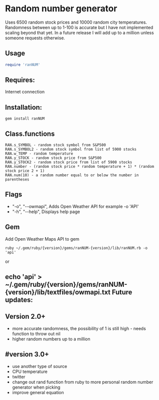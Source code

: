Random number generator 
=============

Uses 6500 random stock prices and 10000 random city temperatures. 
Randomness between up to 1-100 is accurate but I have not implemented scaling beyond that yet. In a future release I will add up to a million unless someone requests otherwise.

Usage
-----

```ruby
require 'ranNUM'
```

Requires:
-----
Internet connection

Installation: 
-----
```
gem install ranNUM
```
Class.functions
-----

```
RAN.s_SYMBOL - random stock symbol from S&P500
RAN.s_SYMBOL2 - random stock symbol from list of 5900 stocks
RAN.w_TEMP - random temperature
RAN.y_STOCK - random stock price from S&P500
RAN.y_STOCK2 - random stock price from list of 5900 stocks
RAN.number - (random stock price * random temperature + 1) * (random stock price 2 + 1)
RAN.num(10) - a random number equal to or below the number in parentheses
```

Flags
-----

* "-o", "--owmapi", Adds Open Weather API for example -o 'API'
* "-h", "--help", Displays help page

Gem
-----

Add Open Weather Maps API to gem
```
ruby ~/.gem/ruby/{version}/gems/ranNUM-{version}/lib/ranNUM.rb -o 'api'
```
or

echo 'api' > ~/.gem/ruby/{version}/gems/ranNUM-{version}/lib/textfiles/owmapi.txt
Future updates:
-----

Version 2.0+
-----

* more accurate randomness, the possibility of 1 is still high - needs function to throw out nil
* higher random numbers up to a million


#version 3.0+
-----

* use another type of source
* CPU temperature
* twitter
* change out rand function from ruby to more personal random number generator when picking
* improve general equation

